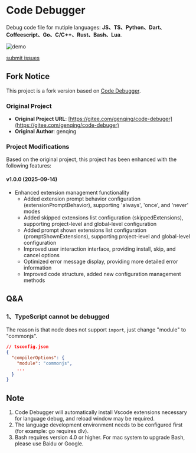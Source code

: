 # Code Debugger

Debug code file for mutiple languages: **JS、TS、Python、Dart、Coffeescript、Go、C/C++、Rust、Bash、Lua**.

![demo](https://gitee.com/genqing/code-debuger/raw/master/res/demo.png)

[submit issues](https://gitee.com/genqing/code-debuger/issues)

## Fork Notice

This project is a fork version based on [Code Debugger](https://gitee.com/genqing/code-debuger).

### Original Project
- **Original Project URL**: [https://gitee.com/genqing/code-debuger](https://gitee.com/genqing/code-debuger)
- **Original Author**: genqing

### Project Modifications
Based on the original project, this project has been enhanced with the following features:

#### v1.0.0 (2025-09-14)
- Enhanced extension management functionality
  - Added extension prompt behavior configuration (extensionPromptBehavior), supporting 'always', 'once', and 'never' modes
  - Added skipped extensions list configuration (skippedExtensions), supporting project-level and global-level configuration
  - Added prompt shown extensions list configuration (promptShownExtensions), supporting project-level and global-level configuration
  - Improved user interaction interface, providing install, skip, and cancel options
  - Optimized error message display, providing more detailed error information
  - Improved code structure, added new configuration management methods

## Q&A
### 1、TypeScript cannot be debugged
The reason is that node does not support `import`, just change "module" to "commonjs".
```json
// tsconfig.json
{
  "compilerOptions": {
    "module": "commonjs",
    ...
  }
}
```

## Note
1. Code Debugger will automatically install Vscode extensions necessary for language debug, and reload window may be required.
2. The language development environment needs to be configured first (for example: go requires dlv).
3. Bash requires version 4.0 or higher. For mac system to upgrade Bash, please use Baidu or Google.
